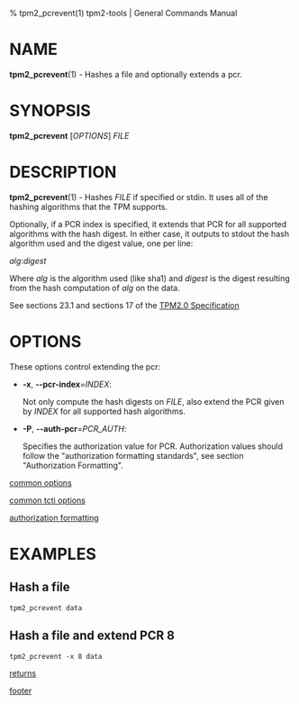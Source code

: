 % tpm2_pcrevent(1) tpm2-tools | General Commands Manual

# NAME

**tpm2_pcrevent**(1) - Hashes a file and optionally extends a pcr.

# SYNOPSIS

**tpm2_pcrevent** [*OPTIONS*] _FILE_

# DESCRIPTION

**tpm2_pcrevent**(1) - Hashes _FILE_ if specified or stdin. It uses all of the
hashing algorithms that the TPM supports.

Optionally, if a PCR index is specified, it extends that PCR for all
supported algorithms with the hash digest. In either case, it
outputs to stdout the hash algorithm used and the digest value,
one per line:

_alg_:_digest_

Where _alg_ is the algorithm used (like sha1) and _digest_ is the digest
resulting from the hash computation of _alg_ on the data.

See sections 23.1 and sections 17 of the [TPM2.0 Specification](https://trustedcomputinggroup.org/wp-content/uploads/TPM-Rev-2.0-Part-3-Commands-01.38.pdf)

# OPTIONS

These options control extending the pcr:

  * **-x**, **\--pcr-index**=_INDEX_:

    Not only compute the hash digests on _FILE_, also extend the PCR given by
    _INDEX_ for all supported hash algorithms.

  * **-P**, **\--auth-pcr**=_PCR\_AUTH_:

    Specifies the authorization value for PCR. Authorization values
    should follow the "authorization formatting standards", see section
    "Authorization Formatting".

[common options](common/options.md)

[common tcti options](common/tcti.md)

[authorization formatting](common/authorizations.md)

# EXAMPLES

## Hash a file
```
tpm2_pcrevent data
```

## Hash a file and extend PCR 8
```
tpm2_pcrevent -x 8 data
```

[returns](common/returns.md)

[footer](common/footer.md)
